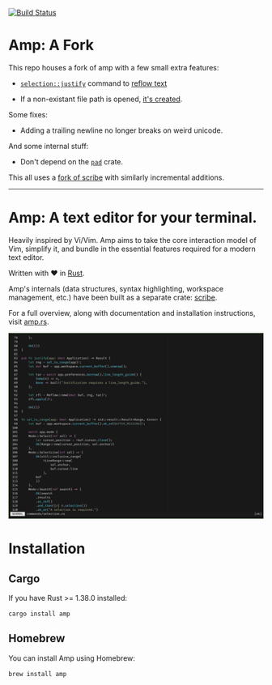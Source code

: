 [![Build Status](https://travis-ci.org/jmacdonald/amp.svg?branch=master)](https://travis-ci.org/jmacdonald/amp)

# Amp: A Fork
This repo houses a fork of amp with a few small extra features:

+ [`selection::justify`](https://github.com/lincolnauster/amp/tree/master)
  command to [reflow text](https://github.com/jmacdonald/amp/issues/219)

+ If a non-existant file path is opened, [it's
  created](https://github.com/lincolnauster/amp/tree/fcreate).

Some fixes:

+ Adding a trailing newline no longer breaks on weird unicode.

And some internal stuff:

+ Don't depend on the [`pad`](https://github.com/ogham/rust-pad) crate.

This all uses a [fork of scribe](https://github.com/lincolnauster/scribe) with
similarly incremental additions.

---

# Amp: A text editor for your terminal.

Heavily inspired by Vi/Vim. Amp aims to take the core interaction model of Vim,
simplify it, and bundle in the essential features required for a modern text
editor.

Written with :heart: in [Rust](http://rust-lang.org).

Amp's internals (data structures, syntax highlighting, workspace management, etc.)
have been built as a separate crate: [scribe](https://github.com/jmacdonald/scribe).

For a full overview, along with documentation and installation instructions, visit [amp.rs](https://amp.rs).

![Amp screenshot](screenshot.png?raw=true "Amp")

# Installation

## Cargo

If you have Rust >= 1.38.0 installed:

```
cargo install amp
```

## Homebrew

You can install Amp using Homebrew:

```
brew install amp
```
